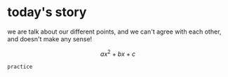 # today's story

we are talk about our different points, and we can't agree with each other, and doesn't make any sense!

$$
ax^2+bx+c
$$

```
practice 
```
